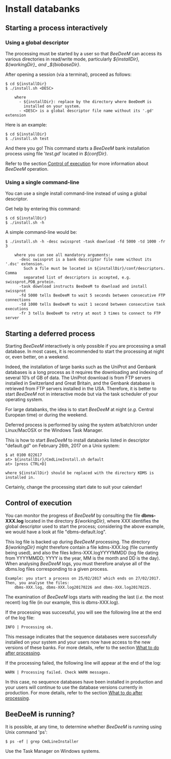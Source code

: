 # Install databanks

## Starting a process interactively

### Using a global descriptor

The processing must be started by a user so that *BeeDeeM* can access its various directories in read/write mode, particularly _${installDir}, ${workingDir}_ and _${biobaseDir}_.

After opening a session \(via a terminal\), proceed as follows:

```
$ cd ${installDir}
$ ./install.sh <DESC>

    where
      - ${installDir}: replace by the directory where BeeDeeM is
        installed on your system.
      - <DESC> is a global descriptor file name without its '.gd' extension
```

Here is an example:

```
$ cd ${installDir}
$ ./install.sh test
```

And there you go! This command starts a *BeeDeeM* bank installation process using file '*test.gd*' located in *${confDir}*.

Refer to the section [Control of execution](#control-of-execution) for more information about *BeeDeeM* operation.

### Using a single command-line

You can use a single install command-line instead of using a global descriptor.

Get help by entering this command:

```
$ cd ${installDir}
$ ./install.sh -h
```

A simple command-line would be:

```
$ ./install.sh -h -desc swissprot -task download -fd 5000 -td 1000 -fr 3

    where you can see all mandatory arguments:
      -desc swissprot is a bank descriptor file name without its '.dsc' extension.
        Such a file must be located in ${installDir}/conf/descriptors. Comma
        separated list of descriptors is accepted, e.g. swissprot,PDB_protein.
      -task download instructs BeeDeeM to download and install swissprot
      -fd 5000 tells BeeDeeM to wait 5 seconds between consecutive FTP connections
      -td 1000 tells BeeDeeM to wait 1 second between consecutive task executions
      -fr 3 tells BeeDeeM to retry at most 3 times to connect to FTP server
```

## Starting a deferred process

Starting *BeeDeeM* interactively is only possible if you are processing a small database. In most cases, it is recommended to start the processing at night or, even better, on a weekend.

Indeed, the installation of large banks such as the UniProt and Genbank databases is a long process as it requires the downloading and indexing of several 10’s of GB of data. The UniProt download is from FTP servers installed in Switzerland and Great Britain, and the Genbank database is retrieved from FTP servers installed in the USA. Therefore, it is better to start *BeeDeeM* not in interactive mode but via the task scheduler of your operating system.

For large databanks, the idea is to start *BeeDeeM* at night \(_e.g._ Central European time\) or during the weekend.

Deferred process is performed by using the system at/batch/cron under Linux/MacOSX or the Windows Task Manager.

This is how to start *BeeDeeM* to install databanks listed in descriptor "default.gd" on February 26th, 2017 on a Unix system:

```
$ at 0100 022617
at> ${installDir}/CmdLineInstall.sh default
at> [press CTRL+D]

where ${installDir} should be replaced with the directory KDMS is installed in.
```

Certainly, change the processing start date to suit your calendar!

## Control of execution

You can monitor the progress of *BeeDeeM* by consulting the file **dbms-XXX.log** located in the directory _${workingDir}_, where XXX identifies the global descriptor used to start the process; considering the above example, we would have a look at file "dbms-default.log".

This log file is backed up during *BeeDeeM* processing. The directory _${workingDir}_ might therefore contain a file kdms-XXX.log \(file currently being used\), and also the files kdms-XXX.logYYYYMMDD \(log file dating from YYYYMMDD; YYYY is the year, MM is the month and DD is the day\). When analysing *BeeDeeM* logs, you must therefore analyse all of the dbms.log files corresponding to a given process.

```
Example: you start a process on 25/02/2017 which ends on 27/02/2017.
Then, you analyse the files:
    dbms-XXX.log, dbms-XXX.log20170226 and dbms-XXX.log20170225.
```

The examination of *BeeDeeM* logs starts with reading the last (*i.e.* the most recent) log file \(in our example, this is dbms-XXX.log\).

If the processing was successful, you will see the following line at the end of the log file:

```
INFO | Processing ok.
```

This message indicates that the sequence databases were successfully installed on your system and your users now have access to the new versions of these banks. For more details, refer to the section [What to do after processing](/cmdline/banks-organization.md#what-to-do-after-processing).

If the processing failed, the following line will appear at the end of the log:

```
WARN | Processing failed. Check WARN messages.
```

In this case, no sequence databases have been installed in production and your users will continue to use the database versions currently in production. For more details, refer to the section [What to do after processing](/cmdline/banks-organization.md#what-to-do-after-processing).

## BeeDeeM is running?

It is possible, at any time, to determine whether _BeeDeeM_ is running using Unix command 'ps':

```
$ ps -ef | grep CmdLineInstaller
```
Use the Task Manager on Windows systems.
